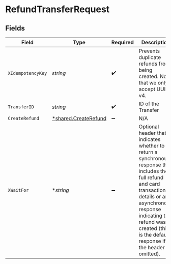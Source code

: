 # RefundTransferRequest


## Fields

| Field                                                                                                                                                                                                                                                     | Type                                                                                                                                                                                                                                                      | Required                                                                                                                                                                                                                                                  | Description                                                                                                                                                                                                                                               | Example                                                                                                                                                                                                                                                   |
| --------------------------------------------------------------------------------------------------------------------------------------------------------------------------------------------------------------------------------------------------------- | --------------------------------------------------------------------------------------------------------------------------------------------------------------------------------------------------------------------------------------------------------- | --------------------------------------------------------------------------------------------------------------------------------------------------------------------------------------------------------------------------------------------------------- | --------------------------------------------------------------------------------------------------------------------------------------------------------------------------------------------------------------------------------------------------------- | --------------------------------------------------------------------------------------------------------------------------------------------------------------------------------------------------------------------------------------------------------- |
| `XIdempotencyKey`                                                                                                                                                                                                                                         | *string*                                                                                                                                                                                                                                                  | :heavy_check_mark:                                                                                                                                                                                                                                        | Prevents duplicate refunds from being created. Note that we only accept UUID v4.                                                                                                                                                                          | ec7e1848-dc80-4ab0-8827-dd7fc0737b43                                                                                                                                                                                                                      |
| `TransferID`                                                                                                                                                                                                                                              | *string*                                                                                                                                                                                                                                                  | :heavy_check_mark:                                                                                                                                                                                                                                        | ID of the Transfer                                                                                                                                                                                                                                        |                                                                                                                                                                                                                                                           |
| `CreateRefund`                                                                                                                                                                                                                                            | [*shared.CreateRefund](../../models/shared/createrefund.md)                                                                                                                                                                                               | :heavy_minus_sign:                                                                                                                                                                                                                                        | N/A                                                                                                                                                                                                                                                       |                                                                                                                                                                                                                                                           |
| `XWaitFor`                                                                                                                                                                                                                                                | **string*                                                                                                                                                                                                                                                 | :heavy_minus_sign:                                                                                                                                                                                                                                        | Optional header that indicates whether to return a synchronous response that includes the full refund and card transaction details or an asynchronous response indicating the refund was created (this is the default response if the header is omitted). |                                                                                                                                                                                                                                                           |